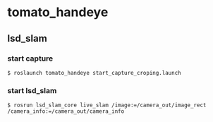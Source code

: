 # tomato_handeye

## lsd_slam

### start capture

```
$ roslaunch tomato_handeye start_capture_croping.launch 
```

### start lsd_slam

```
$ rosrun lsd_slam_core live_slam /image:=/camera_out/image_rect /camera_info:=/camera_out/camera_info
```
